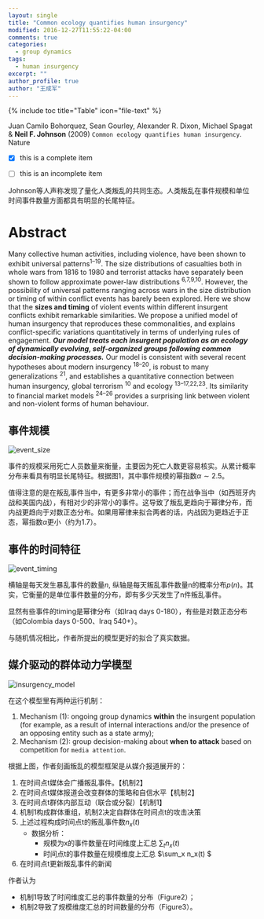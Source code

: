 ```yaml
---
layout: single
title: "Common ecology quantifies human insurgency"
modified: 2016-12-27T11:55:22-04:00
comments: true
categories:
  - group dynamics
tags:
  - human insurgency
excerpt: ""
author_profile: true
author: "王成军"
---
```


{% include toc title="Table" icon="file-text" %}

Juan Camilo Bohorquez, Sean Gourley, Alexander R. Dixon, Michael Spagat & **Neil F. Johnson** (2009) ``Common ecology quantifies human insurgency``. Nature


- [x] this is a complete item
- [ ] this is an incomplete item


Johnson等人声称发现了量化人类叛乱的共同生态。人类叛乱在事件规模和单位时间事件数量方面都具有明显的长尾特征。



# Abstract
Many collective human activities, including violence, have been shown to exhibit universal patterns<sup>1–19</sup>. The size distributions of casualties both in whole wars from 1816 to 1980 and terrorist attacks have separately been shown to follow approximate power-law distributions <sup>6,7,9,10</sup>. However, the possibility of universal patterns ranging across wars in the size distribution or timing of within conflict events has barely been explored. Here we show that the **sizes and timing** of violent events within different insurgent conflicts exhibit remarkable similarities. We propose a unified model of human insurgency that reproduces these commonalities, and explains conflict-specific variations quantitatively in terms of underlying rules of engagement. **_Our model treats each insurgent population as an ecology of dynamically evolving, self-organized groups following common decision-making processes._** Our model is consistent with several recent hypotheses about modern insurgency <sup>18–20</sup>, is robust to many generalizations <sup>21</sup>, and establishes a quantitative connection between human insurgency, global terrorism <sup>10</sup> and ecology <sup>13–17,22,23</sup>. Its similarity to financial market models <sup>24–26</sup> provides a surprising link between violent and non-violent forms of human behaviour.

## 事件规模

![event_size](http://oaf2qt3yk.bkt.clouddn.com/2ac3ad1f05afe7d5d2e5e4c81f84612a.png)

事件的规模采用死亡人员数量来衡量，主要因为死亡人数更容易核实。从累计概率分布来看具有明显长尾特征。根据图1，其中事件规模的幂指数$\alpha \sim 2.5$。

值得注意的是在叛乱事件当中，有更多非常小的事件；而在战争当中（如西班牙内战和美国内战），有相对少的非常小的事件。这导致了叛乱更趋向于幂律分布，而内战更趋向于对数正态分布。如果用幂律来拟合两者的话，内战因为更趋近于正态，幂指数$\alpha$更小（约为1.7）。

## 事件的时间特征

![event_timing](http://oaf2qt3yk.bkt.clouddn.com/4cdcec77309bb63a0b788f604d76f22d.png)

横轴是每天发生暴乱事件的数量$n$, 纵轴是每天叛乱事件数量n的概率分布$p(n)$。其实，它衡量的是单位事件数量的分布，即有多少天发生了n件叛乱事件。

显然有些事件的timing是幂律分布（如Iraq days 0-180），有些是对数正态分布（如Colombia days 0-500、Iraq 540+）。

与随机情况相比，作者所提出的模型更好的拟合了真实数据。

## 媒介驱动的群体动力学模型

![insurgency_model](http://oaf2qt3yk.bkt.clouddn.com/5ed94c5298fa1ccc0098a02a38aed152.png)

在这个模型里有两种运行机制：

1. Mechanism (1): ongoing group dynamics **within** the insurgent population (for example, as a result of internal interactions and/or the presence of an opposing entity such as a state army);
2. Mechanism (2): group decision-making about **when to attack** based on competition for ``media attention``.

根据上图，作者刻画叛乱的模型框架是从媒介报道展开的：
1. 在时间点t媒体会广播叛乱事件。【机制2】
2. 在时间点t媒体报道会改变群体的策略和自信水平【机制2】
3. 在时间点t群体内部互动（联合或分裂）【机制1】
4. 机制1构成群体重组，机制2决定自群体在时间点t的攻击决策
5. 上述过程构成时间点t的叛乱事件数$n_x(t)$
    - 数据分析：
      - 规模为x的事件数量在时间维度上汇总 $\sum_t n_x (t)$
      - 时间点t的事件数量在规模维度上汇总 $\sum_x n_x(t) $
6. 在时间点t更新叛乱事件的新闻

作者认为

- 机制1导致了时间维度汇总的事件数量的分布（Figure2）；
- 机制2导致了规模维度汇总的时间数量的分布（Figure3）。
